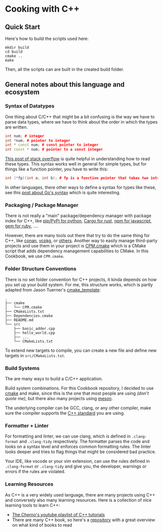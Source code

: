 # Cooking with C++

## Quick Start

Here's how to build the scripts used here:

```
mkdir build
cd build
cmake ..
make
```

Then, all the scripts can are built in the created build folder.

## General notes about this language and ecosystem

### Syntax of Datatypes

One thing about C/C++ that might be a bit confusing is the way we have to parse
data types, where we have to think about the order in which the types are written.

```C++
int num; # integer
int *num; # pointer to integer
int * const num; # const pointer to integer
int const * num; # pointer to a const integer
```

[This post of stack overflow](https://stackoverflow.com/questions/1143262/what-is-the-difference-between-const-int-const-int-const-and-int-const/1143272#1143272) is quite helpful in understanding how to read these
types. This syntax works well in general for simple types, but for things like
a function pointer, you have to write this:

```C++
int (*fp)(int a, int b); # fp is a function pointer that takes two ints as argument and returns an integer
```

In other languages, there other ways to define a syntax for types like these, see
this [post about Go's syntax](https://go.dev/blog/declaration-syntax) which is quite interesting.

### Packaging / Package Manager

There is not really a "main" package/dependency manager with package index for C++, like [pip/PyPi for python](https://pypi.org/), [Cargo for rust](https://crates.io/), [npm for javascript](), [gem for ruby](https://rubygems.org/), ....

However, there are many tools out there that try to do the same thing for C++, like [conan](https://conan.io/), [vcpkg](https://github.com/Microsoft/vcpkg), or [others](https://stackoverflow.com/questions/27866965/does-c-have-a-package-manager-like-npm-pip-gem-etc). Another way to easily manage third-party projects and use them in your project is [CPM.cmake](https://github.com/cpm-cmake/CPM.cmake) which is a CMake script that adds dependency management capabilities to CMake. In this Cookbook, we use `CPM.cmake`.

### Folder Structure Conventions

There is no set folder convention for C++ projects, it kinda depends on how you set up
your build system. For me, this structure works, which is partly adapted from Jason Tuerner's [cmake_template](https://github.com/cpp-best-practices/cmake_template):

```
.
├── cmake
│   └── CPM.cmake
├── CMakeLists.txt
├── Dependencies.cmake
├── README.md
└── src
    ├── basic_adder.cpp
    ├── hello_world.cpp
    ├── ...
    └── CMakeLists.txt
```

To extend new targets to compile, you can create a new file and
define new targets in `src/CMakeLists.txt`.

### Build Systems

The are many ways to build a C/C++ application.

Build system combinations. For this Cookbook repository, I decided to use [cmake](https://cmake.org/)
and make, since this is the one that most people are using _(don't quote me)_,
but there also many projects using [meson](https://mesonbuild.com/).

The underlying compiler can be GCC, clang, or any other compiler, make sure the
compiler supports the [C++ standard](https://en.cppreference.com/w/cpp/language/history)
you are using.

### Formatter + Linter

For formatting and linter, we can use clang, which is defined in `.clang-format`
and `.clang-tidy` respectively. The formatter parses the code and looks on a
syntax level and enforces common formatting rules. The linter looks deeper
and tries to flag things that might be considered bad practice.

Your IDE, like vscode or your vim extension, can use the rules defined in
`.clang-format` or `.clang-tidy` and give you, the developer, warnings or
errors if the rules are violated.

### Learning Resources

As C++ is a very widely used language, there are many projects using C++ and 
conversely also many learning resources. Here is a collection of nice learning
tools to learn C++:

* [The Cherno's youtube playlist of C++ tutorials](https://www.youtube.com/watch?v=18c3MTX0PK0&list=PLlrATfBNZ98dudnM48yfGUldqGD0S4FFb&ab_channel=TheCherno)
* There are many C++ book, so here's a [repository](https://github.com/yuchdev/CppBooks) with a great overview on what kind of books to read
